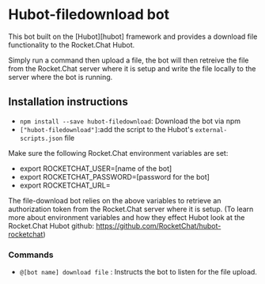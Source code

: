 # Hubot-filedownload bot

This bot built on the [Hubot][hubot] framework and provides a download file functionality to the Rocket.Chat Hubot.

Simply run a command then upload a file, the bot will then retreive the file from the Rocket.Chat server where it is setup and write the file locally to the server where the bot is running.

## Installation instructions

* `npm install --save hubot-filedownload`: Download the bot via npm
* `["hubot-filedownload"]`:add the script to the Hubot's `external-scripts.json` file

Make sure the following Rocket.Chat environment variables are set:

* export ROCKETCHAT_USER=[name of the bot]
* export ROCKETCHAT_PASSWORD=[password for the bot]
* export ROCKETCHAT_URL= <URL HERE>

The file-download bot relies on the above variables to retrieve an authorization token from the Rocket.Chat server where it is setup.
(To learn more about environment variables and how they effect Hubot look at the Rocket.Chat Hubot github: https://github.com/RocketChat/hubot-rocketchat)

### Commands

  * `@[bot name] download file` : Instructs the bot to listen for the file upload.
